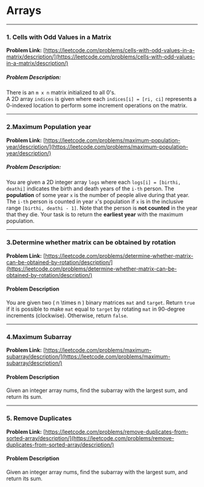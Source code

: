 # Arrays

---

### 1. Cells with Odd Values in a Matrix

**Problem Link:** [https://leetcode.com/problems/cells-with-odd-values-in-a-matrix/description/](https://leetcode.com/problems/cells-with-odd-values-in-a-matrix/description/)

##### Problem Description:

There is an `m x n` matrix initialized to all 0's.  
A 2D array `indices` is given where each `indices[i] = [ri, ci]` represents a 0-indexed location to perform some increment operations on the matrix.

---

### 2.Maximum Population year

**Problem Link:** [https://leetcode.com/problems/maximum-population-year/description/](https://leetcode.com/problems/maximum-population-year/description/)

##### Problem Description:

You are given a 2D integer array `logs` where each `logs[i] = [birthi, deathi]` indicates the birth and death years of the `i-th` person.
The **population** of some year `x` is the number of people alive during that year. The `i-th` person is counted in year `x`'s population if `x` is in the inclusive range `[birthi, deathi - 1]`. Note that the person is **not counted** in the year that they die.
Your task is to return the **earliest year** with the maximum population.

---

### 3.Determine whether matrix can be obtained by rotation

**Problem Link:** [https://leetcode.com/problems/determine-whether-matrix-can-be-obtained-by-rotation/description/](https://leetcode.com/problems/determine-whether-matrix-can-be-obtained-by-rotation/description/)

#### Problem Description

You are given two \( n \times n \) binary matrices `mat` and `target`. Return `true` if it is possible to make `mat` equal to `target` by rotating `mat` in 90-degree increments (clockwise). Otherwise, return `false`.

---

### 4.Maximum Subarray

**Problem Link:** [https://leetcode.com/problems/maximum-subarray/description/](https://leetcode.com/problems/maximum-subarray/description/)

#### Problem Description

Given an integer array nums, find the
subarray
with the largest sum, and return its sum.


---

### 5. Remove Duplicates

**Problem Link:** [https://leetcode.com/problems/remove-duplicates-from-sorted-array/description/](https://leetcode.com/problems/remove-duplicates-from-sorted-array/description/)

#### Problem Description

Given an integer array nums, find the
subarray
with the largest sum, and return its sum.
